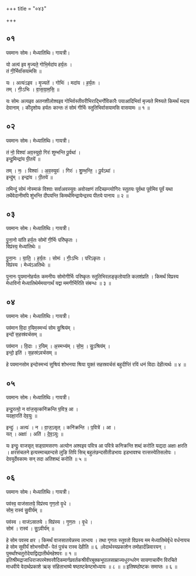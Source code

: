 +++
title = "०४३"

+++


## ०१
पवमानः सोमः। मेध्यातिथिः। गायत्री।

यो अत्य॑ इव मृ॒ज्यते॒ गोभि॒र्मदा॑य हर्य॒तः ।  
तं गी॒र्भिर्वा॑सयामसि ॥

यः । अत्यः॑ऽइव । मृ॒ज्यते॑ । गोभिः॑ । मदा॑य । ह॒र्य॒तः ।  
तम् । गीः॒ऽभिः । वा॒स॒या॒म॒सि॒ ॥

यः सोमः अत्यइव अतनशीलोश्वइव गोभिर्वस्तीवरीभिराद्भिर्गोविकारैः पयाआदिभिर्वा मृज्यते मिश्र्यते किमर्थं मदाय देवानाम् । कीदृशोयः हर्यतः कान्तः तं सोमं गीर्भिः स्तुतिभिर्वासयामसि वासयामः ॥ १ ॥

## ०२
पवमानः सोमः। मेध्यातिथिः। गायत्री।

तं नो॒ विश्वा॑ अव॒स्युवो॒ गिरः॑ शुम्भन्ति पू॒र्वथा॑ ।  
इन्दु॒मिन्द्रा॑य पी॒तये॑ ॥

तम् । नः॒ । विश्वाः॑ । अ॒व॒स्युवः॑ । गिरः॑ । शु॒म्भ॒न्ति॒ । पू॒र्वऽथा॑ ।  
इन्दु॑म् । इन्द्रा॑य । पी॒तये॑ ॥

तमिन्दुं सोमं नोस्माकं विश्वाः सर्वाअवस्युवः अवोरक्षणं तदिच्छन्त्योगिरः स्तुतयः पूर्वथा पूर्वमिव पूर्वं यथा तथैवेदानीमपि शुंभन्ति दीपयन्ति किमर्थमिन्द्रायेन्द्रस्य पीतये पानाय ॥ २ ॥

## ०३
पवमानः सोमः। मेध्यातिथिः। गायत्री।

पु॒ना॒नो या॑ति हर्य॒तः सोमो॑ गी॒र्भिः परि॑ष्कृतः ।  
विप्र॑स्य॒ मेध्या॑तिथेः ॥

पु॒ना॒नः । या॒ति॒ । ह॒र्य॒तः । सोमः॑ । गीः॒ऽभिः । परि॑ऽकृतः ।  
विप्र॑स्य । मेध्य॑ऽअतिथेः ॥

पुनानः पूयमानोहर्यतः कमनीयः सोमोगीर्भिः परिष्कृतः स्तुतिभिरलङ्कृतोयाति कलशंप्रति । किमर्थं विप्रस्य मेधाविनो मेध्यातिथेर्ममयागार्थं यद्वा ममगीर्भिरिति संबन्धः ॥ ३ ॥

## ०४
पवमानः सोमः। मेध्यातिथिः। गायत्री।

पव॑मान वि॒दा र॒यिम॒स्मभ्यं॑ सोम सु॒श्रिय॑म् ।  
इन्दो॑ स॒हस्र॑वर्चसम् ॥

पव॑मान । वि॒दाः । र॒यिम् । अ॒स्मभ्य॑म् । सो॒म॒ । सु॒ऽश्रिय॑म् ।  
इन्दो॒ इति॑ । स॒हस्र॑ऽवर्चसम् ॥

हे पवमानसोम इन्दोस्मभ्यं सुश्रियं शोभनया श्रिया युक्तं सहस्रवर्चसं बहुदीप्तिं रयिं धनं विदाः देहीत्यर्थः ॥ ४ ॥

## ०५
पवमानः सोमः। मेध्यातिथिः। गायत्री।

इन्दु॒रत्यो॒ न वा॑ज॒सृत्कनि॑क्रन्ति प॒वित्र॒ आ ।  
यदक्षा॒रति॑ देव॒युः ॥

इन्दुः॑ । अत्यः॑ । न । वा॒ज॒ऽसृत् । कनि॑क्रन्ति । प॒वित्रे॑ । आ ।  
यत् । अक्षाः॑ । अति॑ । दे॒व॒ऽयुः ॥

यः इन्द्रुः वाजसृत् सङ्ग्रामसरणः अत्योन अश्वइव पवित्र आ पवित्रे कनिक्रन्ति शब्दं करोति यद्यदा अक्षाः क्षरति । क्षरसंचलने इत्यस्माच्छान्दसे लुङि तिपि सिच् बहुलंछन्दसीतीडभावः इडभावश्च रात्सस्येतिसलोपः । देवयुर्देवकामः सन् तदा अतिशब्दं करोति ॥ ५ ॥

## ०६
पवमानः सोमः। मेध्यातिथिः। गायत्री।

पव॑स्व॒ वाज॑सातये॒ विप्र॑स्य गृण॒तो वृ॒धे ।  
सोम॒ रास्व॑ सु॒वीर्य॑म् ॥

पव॑स्व । वाज॑ऽसातये । विप्र॑स्य । गृ॒ण॒तः । वृ॒धे ।  
सोम॑ । रास्व॑ । सु॒ऽवीर्य॑म् ॥

हे सोम पवस्व क्षर । किमर्थं वाजसातयेन्नस्य लाभाय । तथा गृणतः स्तुवतो विप्रस्य मम मेध्यातिथेर्वृधे वर्धनायच हे सोम सुवीर्यं शोभनवीर्यो- पेतं पुत्रंच रास्व देहीति ॥ ६ ॥वेदार्थस्यप्रकाशेन तमोहार्दन्निवारयन् । पुमर्थांश्चतुरोदेयाद्विद्यातीर्थमहेश्वरः ॥ १ ॥इतिश्रीमद्राजाधिराजपरमेश्वरवैदिकमार्गप्रवर्तकश्रीवीरबुक्कभूपालसाम्राज्यधुरन्धरेण सायणाचार्येण विरचिते माधवीये वेदार्थप्रकाशे ऋक् संहिताभाष्ये षष्ठाष्टकेष्टमोध्यायः ॥ ८ ॥ ॥ इतिषष्ठोष्टकः समाप्तः ॥ ६ ॥